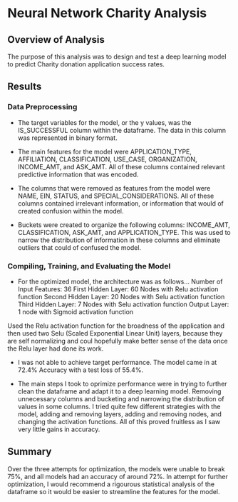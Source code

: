 # Neural Network Charity Analysis

## Overview of Analysis
The purpose of this analysis was to design and test a deep learning model to predict Charity donation application success rates.

## Results
### Data Preprocessing

* The target variables for the model, or the y values, was the IS_SUCCESSFUL column within the dataframe.  The data in this column was represented in binary format.

* The main features for the model were APPLICATION_TYPE, AFFILIATION, CLASSIFICATION, USE_CASE, ORGANIZATION, INCOME_AMT, and ASK_AMT.  All of these columns contained relevant predictive information that was encoded.

* The columns that were removed as features from the model were NAME, EIN, STATUS, and SPECIAL_CONSIDERATIONS.  All of these columns contained irrelevant information, or information that would of created confusion within the model.

* Buckets were created to organize the following columns: INCOME_AMT, CLASSIFICATION, ASK_AMT, and APPLICATION_TYPE.  This was used to narrow the distribution of information in these columns and eliminate outliers that could of confused the model.

### Compiling, Training, and Evaluating the Model

* For the optimized model, the architecture was as follows...
Number of Input Features: 36
First Hidden Layer: 60 Nodes with Relu activation function
Second Hidden Layer: 20 Nodes with Selu activation function
Third Hidden Layer: 7 Nodes with Selu activation function
Output Layer: 1 node with Sigmoid activation function

Used the Relu activation function for the broadness of the application and then used two Selu (Scaled Exponential Linear Unit) layers, because they are self normalizing and coul hopefully make better sense of the data once the Relu layer had done its work.

* I was not able to achieve target performance.  The model came in at 72.4% Accuracy with a test loss of 55.4%.

*   The main steps I took to oprimize performance were in trying to further clean the dataframe and adapt it to a deep learning model.  Removing unnecessary columns and bucketing and narrowing the distribution of values in some columns.  I tried quite few different strategies with the model, adding and removing layers, adding and removing nodes, and changing the activation functions.  All of this proved fruitless as I saw very little gains in accuracy.

## Summary
Over the three attempts for optimization, the models were unable to break 75%, and all models had an accuracy of around 72%.  In attempt for further optimization, I would recommend a rigourous statistical analysis of the dataframe so it would be easier to streamline the features for the model.
